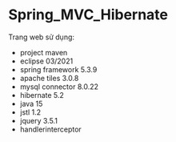 # Spring_MVC_Hibernate
Trang web sử dụng: 
+ project maven
+ eclipse 03/2021
+ spring framework 5.3.9
+ apache tiles 3.0.8
+ mysql connector 8.0.22
+ hibernate 5.2
+ java 15
+ jstl 1.2
+ jquery 3.5.1
+ handlerinterceptor
